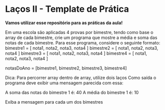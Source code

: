 # Laços II - Template de Prática
**Vamos utilizar esse repositório para as práticas da aula!**

Em uma escola são aplicadas 4 provas por bimestre, tendo como base o array de cada bimestre, crie um programa que mostre a média e soma das notas de cada bimestre.
Para esse programa, considere o seguinte formato:
bimestre1 = [ nota1, nota2, nota3, nota4 ] 
bimestre2 = [ nota1, nota2, nota3, nota4 ] 
bimestre3 = [ nota1, nota2, nota3, nota4 ] 
bimestre4 = [ nota1, nota2, nota3, nota4 ]

notasDoAno = [bimestre1, bimestre2, bimestre3, bimestre4]

Dica: Para percorrer array dentro de array, utilize dois laços
Como saída o programa deve exibir uma mensagem parecida com essa:

A soma das notas do bimestre 1 é: 40
A média do bimestre 1 é: 10

Exiba a mensagem para cada um dos bimestres